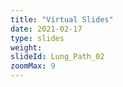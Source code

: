 ```yaml
---
title: "Virtual Slides"
date: 2021-02-17
type: slides
weight:
slideId: Lung_Path_02
zoomMax: 9
---
```

